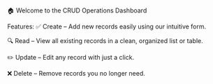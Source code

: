 🏠 Welcome to the CRUD Operations Dashboard

Features:
✅ Create – Add new records easily using our intuitive form.

🔍 Read – View all existing records in a clean, organized list or table.

✏️ Update – Edit any record with just a click.

❌ Delete – Remove records you no longer need.

